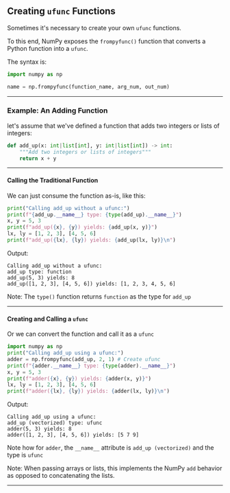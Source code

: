 ## Creating `ufunc` Functions

Sometimes it's necessary to create your own `ufunc` functions.

To this end, NumPy exposes the `frompyfunc()` function that converts a 
Python function into a `ufunc`.

The syntax is:

```python
import numpy as np

name = np.frompyfunc(function_name, arg_num, out_num)
```

---

### Example: An Adding Function

let's assume that we've defined a function that adds two integers or lists 
of integers:

```python
def add_up(x: int|list[int], y: int|list[int]) -> int:
    """Add two integers or lists of integers"""
    return x + y
```

----

#### Calling the Traditional Function

We can just consume the function as-is, like this:

```python
print("Calling add_up without a ufunc:")
print(f"{add_up.__name__} type: {type(add_up).__name__}")
x, y = 5, 3
print(f"add_up({x}, {y}) yields: {add_up(x, y)}")
lx, ly = [1, 2, 3], [4, 5, 6]
print(f"add_up({lx}, {ly}) yields: {add_up(lx, ly)}\n")
```

Output:

```
Calling add_up without a ufunc:
add_up type: function
add_up(5, 3) yields: 8
add_up([1, 2, 3], [4, 5, 6]) yields: [1, 2, 3, 4, 5, 6]
```

Note: The `type()` function returns `function` as the type for `add_up`

---

#### Creating and Calling a `ufunc`

Or we can convert the function and call it as a `ufunc`

```python
import numpy as np
print("Calling add_up using a ufunc:")
adder = np.frompyfunc(add_up, 2, 1) # Create ufunc
print(f"{adder.__name__} type: {type(adder).__name__}")
x, y = 5, 3
print(f"adder({x}, {y}) yields: {adder(x, y)}")
lx, ly = [1, 2, 3], [4, 5, 6]
print(f"adder({lx}, {ly}) yields: {adder(lx, ly)}\n")
```

Output:

```
Calling add_up using a ufunc:
add_up (vectorized) type: ufunc
adder(5, 3) yields: 8
adder([1, 2, 3], [4, 5, 6]) yields: [5 7 9]
```

Note how for `adder`, the `__name__` attribute is `add_up (vectorized)`
and the type is `ufunc`

Note: When passing arrays or lists, this implements the NumPy `add`
behavior as opposed to concatenating the lists.

---
